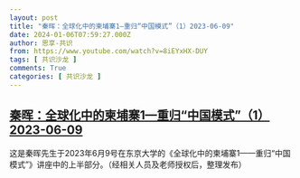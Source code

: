 ```yaml
---
layout: post
title: "秦晖：全球化中的柬埔寨1—重归“中国模式”（1）2023-06-09"
date: 2024-01-06T07:59:27.000Z
author: 思享-共识
from: https://www.youtube.com/watch?v=8iEYxHX-DUY
tags: [ 共识沙龙 ]
comments: True
categories: [ 共识沙龙 ]
---
```

<!--1704527967000-->
[秦晖：全球化中的柬埔寨1—重归“中国模式”（1）2023-06-09](https://www.youtube.com/watch?v=8iEYxHX-DUY)
------

<div>
这是秦晖先生于2023年6月9号在东京大学的《全球化中的柬埔寨1——重归“中国模式”》讲座中的上半部分。（经相关人员及老师授权后，整理发布）
</div>
